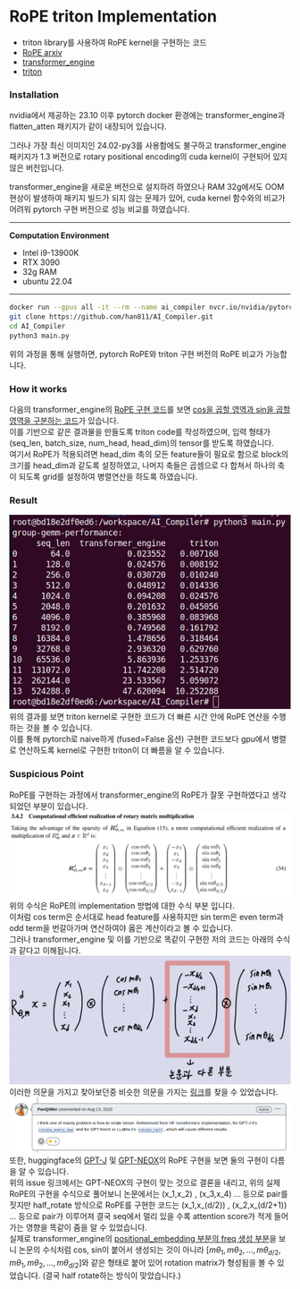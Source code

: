 # RoPE triton Implementation
* triton library를 사용하여 RoPE kernel을 구현하는 코드
* [RoPE arxiv](https://arxiv.org/abs/2104.09864)
* [transformer_engine](https://github.com/NVIDIA/TransformerEngine)
* [triton](https://github.com/openai/triton)

### Installation
nvidia에서 제공하는 23.10 이후 pytorch docker 환경에는 transformer_engine과 flatten_atten 패키지가 같이 내장되어 있습니다.

그러나 가장 최신 이미지인 24.02-py3를 사용함에도 불구하고 transformer_engine 패키지가 1.3 버전으로 rotary positional encoding의 cuda kernel이 구현되어 있지 않은 버전입니다.

transformer_engine을 새로운 버전으로 설치하려 하였으나 RAM 32g에서도 OOM 현상이 발생하여 패키지 빌드가 되지 않는 문제가 있어, cuda kernel 함수와의 비교가 어려워 pytorch 구현 버전으로 성능 비교를 하였습니다.

---

**Computation Environment**
* Intel i9-13900K
* RTX 3090
* 32g RAM
* ubuntu 22.04

---

```bash
docker run --gpus all -it --rm --name ai_compiler nvcr.io/nvidia/pytorch:24.02-py3
git clone https://github.com/han811/AI_Compiler.git
cd AI_Compiler
python3 main.py
```
위의 과정을 통해 실행하면, pytorch RoPE와 triton 구현 버전의 RoPE 비교가 가능합니다.

### How it works
다음의 transformer_engine의 [RoPE 구현 코드](https://github.com/NVIDIA/TransformerEngine/blob/b8eea8aaa94bb566c3a12384eda064bda8ac4fd7/transformer_engine/pytorch/attention.py#L1170-L1230)를 보면 [cos을 곱할 영역과 sin을 곱할 영역을 구분하는 코드](https://github.com/NVIDIA/TransformerEngine/blob/b8eea8aaa94bb566c3a12384eda064bda8ac4fd7/transformer_engine/pytorch/attention.py#L1161)가 있습니다.  
이를 기반으로 같은 결과물을 만들도록 triton code를 작성하였으며, 입력 형태가 (seq_len, batch_size, num_head, head_dim)의 tensor를 받도록 하였습니다.  
여기서 RoPE가 적용되려면 head_dim 축의 모든 feature들이 필요로 함으로 block의 크기를 head_dim과 같도록 설정하였고, 나머지 축들은 곱셈으로 다 합쳐서 하나의 축이 되도록 grid를 설정하여 병렬연산을 하도록 하였습니다.

### Result
![experiment result](./experiment.png)  
위의 결과를 보면 triton kernel로 구현한 코드가 더 빠른 시간 안에 RoPE 연산을 수행하는 것을 볼 수 있습니다.  
이를 통해 pytorch로 naive하게 (fused=False 옵션) 구현한 코드보다 gpu에서 병렬로 연산하도록 kernel로 구현한 triton이 더 빠름을 알 수 있습니다.

### Suspicious Point
RoPE를 구현하는 과정에서 transformer_engine의 RoPE가 잘못 구현하였다고 생각되었던 부분이 있습니다.  
![RoPE](./RoPE.png)  
위의 수식은 RoPE의 implementation 방법에 대한 수식 부분 입니다.  
이처럼 cos term은 순서대로 head feature를 사용하지만 sin term은 even term과 odd term을 번갈아가며 연산하여야 옳은 계산이라고 볼 수 있습니다.  
그러나 transformer_engine 및 이를 기반으로 똑같이 구현한 저의 코드는 아래의 수식과 같다고 이해됩니다.  
![equation](./equation.png)  
이러한 의문을 가지고 찾아보던중 비슷한 의문을 가지는 [링크](https://github.com/vllm-project/vllm/issues/747)를 찾을 수 있었습니다.  
![question](./question.png)
또한, huggingface의 [GPT-J](https://github.com/huggingface/transformers/blob/fe3c8ab1af558b95f67f5fafc0c55f09fd2b09db/src/transformers/models/gptj/modeling_gptj.py#L69) 및 [GPT-NEOX](https://github.com/huggingface/transformers/blob/fe3c8ab1af558b95f67f5fafc0c55f09fd2b09db/src/transformers/models/gpt_neox/modeling_gpt_neox.py#L368)의 RoPE 구현을 보면 둘의 구현이 다름을 알 수 있습니다.  
위의 issue 링크에서는 GPT-NEOX의 구현이 맞는 것으로 결론을 내리고, 위의 실제 RoPE의 구현을 수식으로 풀어보니 논문에서는 (x_1,x_2) , (x_3,x_4) ... 등으로 pair를 짓지만 half_rotate 방식으로 RoPE를 구현한 코드는 (x_1,x_(d/2)) , (x_2,x_(d/2+1)) ... 등으로 pair가 이루어져 결국 seq에서 멀리 있을 수록 attention score가 적게 들어가는 영향을 똑같이 줌을 알 수 있었습니다.  
실제로 transformer_engine의 [positional_embedding 부분의 freq 생성 부분](https://github.com/NVIDIA/TransformerEngine/blob/main/transformer_engine/pytorch/attention.py#L1077)을 보니 논문의 수식처럼 cos, sin이 붙어서 생성되는 것이 아니라 [$m\theta_1,m\theta_2,...,m\theta_{d/2},m\theta_1,m\theta_2,...,m\theta_{d/2}$]와 같은 형태로 붙어 있어 rotation matrix가 형성됨을 볼 수 있었습니다. (결국 half rotate하는 방식이 맞았습니다.)




